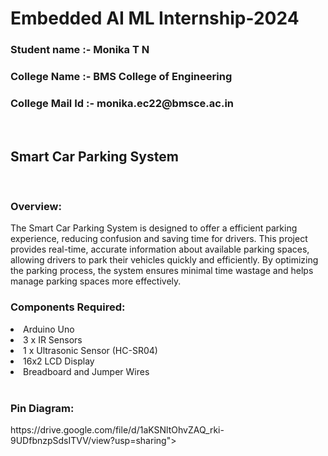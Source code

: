 # Embedded AI ML Internship-2024
<h3> Student name :- Monika T N</h3>
<h3>College Name :- BMS College of Engineering</h3>
<h3> College Mail Id :- monika.ec22@bmsce.ac.in</h3><br>

  
  <h2> Smart Car Parking System</h2><br>
 
  <h3>Overview:</h3> The Smart Car Parking System is designed to offer a efficient parking experience, reducing confusion and saving time for drivers. This project provides real-time, accurate information about available parking spaces, allowing drivers to park their vehicles quickly and efficiently. By optimizing the parking process, the system ensures minimal time wastage and helps manage parking spaces more effectively.<br>
<h3>Components Required:</h3>
<li>Arduino Uno</li>
<li>3 x IR Sensors</li>
<li>1 x Ultrasonic Sensor (HC-SR04)</li>
<li>16x2 LCD Display</li>
<li>Breadboard and Jumper Wires</li><br>
<h3> Pin Diagram:</h3>
https://drive.google.com/file/d/1aKSNltOhvZAQ_rki-9UDfbnzpSdsITVV/view?usp=sharing">

  
